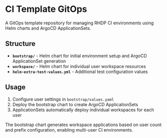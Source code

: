 # CI Template GitOps

A GitOps template repository for managing RHDP CI environments using Helm charts and ArgoCD ApplicationSets.

## Structure

- **`bootstrap/`** - Helm chart for initial environment setup and ArgoCD ApplicationSet generation
- **`workspace/`** - Helm chart for individual user workspace resources
- **`helm-extra-test-values.yml`** - Additional test configuration values

## Usage

1. Configure user settings in `bootstrap/values.yaml`
2. Deploy the bootstrap chart to create ArgoCD ApplicationSets
3. ApplicationSets automatically deploy individual workspaces for each user

The bootstrap chart generates workspace applications based on user count and prefix configuration, enabling multi-user CI environments.
